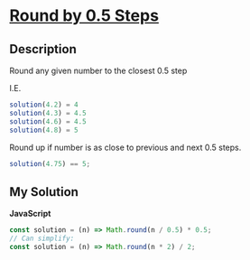 # [Round by 0.5 Steps](https://www.codewars.com/kata/51f1342c76b586046800002a/solutions)

## Description

Round any given number to the closest 0.5 step

I.E.

```js
solution(4.2) = 4
solution(4.3) = 4.5
solution(4.6) = 4.5
solution(4.8) = 5
```

Round up if number is as close to previous and next 0.5 steps.

```js
solution(4.75) == 5;
```

## My Solution

**JavaScript**

```js
const solution = (n) => Math.round(n / 0.5) * 0.5;
// Can simplify:
const solution = (n) => Math.round(n * 2) / 2;
```
